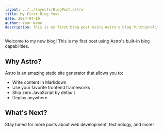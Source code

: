 ```yaml
---
layout: ../../layouts/BlogPost.astro
title: My First Blog Post
date: 2024-04-10
author: Your Name
description: This is my first blog post using Astro's blog functionality.
---
```


Welcome to my new blog! This is my first post using Astro's built-in blog capabilities.

## Why Astro?

Astro is an amazing static site generator that allows you to:

- Write content in Markdown
- Use your favorite frontend frameworks
- Ship zero JavaScript by default
- Deploy anywhere

## What's Next?

Stay tuned for more posts about web development, technology, and more!